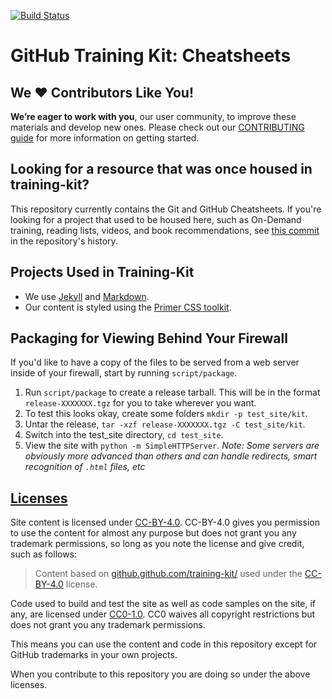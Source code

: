 [![Build Status](https://travis-ci.org/github/training-kit.svg?branch=master)](https://travis-ci.org/github/training-kit)

# GitHub Training Kit: Cheatsheets

## We :heart: Contributors Like You!

**We’re eager to work with you**, our user community, to improve these materials and develop new ones. Please check out our [CONTRIBUTING guide](https://github.com/github/training-kit/blob/master/CONTRIBUTING.md) for more information on getting started.

## Looking for a resource that was once housed in training-kit?

This repository currently contains the Git and GitHub Cheatsheets. If you're looking for a project that used to be housed here, such as On-Demand training, reading lists, videos, and book recommendations, see [this commit](https://github.com/github/training-kit/tree/4fbf180e980ef973ba4cc4b8ef3d5f278ddc8c08) in the repository's history.

## Projects Used in Training-Kit

- We use [Jekyll](https://jekyllrb.com/) and [Markdown](https://guides.github.com/features/mastering-markdown/).
- Our content is styled using the [Primer CSS toolkit](https://github.com/primer/primer-css).

## Packaging for Viewing Behind Your Firewall

If you'd like to have a copy of the files to be served from a web server inside of your firewall, start by running `script/package`.

1. Run `script/package` to create a release tarball. This will be in the format `release-XXXXXXX.tgz` for you to take wherever you want.
2. To test this looks okay, create some folders `mkdir -p test_site/kit`.
3. Untar the release, `tar -xzf release-XXXXXXX.tgz -C test_site/kit`.
4. Switch into the test_site directory, `cd test_site`.
5. View the site with `python -m SimpleHTTPServer`. _Note: Some servers are obviously more advanced than others and can handle redirects, smart recognition of `.html` files, etc_

## [Licenses](https://github.com/github/training-kit/blob/master/LICENSE)

Site content is licensed under [CC-BY-4.0](https://creativecommons.org/licenses/by/4.0/). CC-BY-4.0 gives you permission to use the content for almost any purpose but does not grant you any trademark permissions, so long as you note the license and give credit, such as follows:

> Content based on
> <a href="https://github.github.com/training-kit/">github.github.com/training-kit/</a>
> used under the
> <a href="https://creativecommons.org/licenses/by/4.0/">CC-BY-4.0</a>
> license.</a>

Code used to build and test the site as well as code samples on the site, if any, are licensed under [CC0-1.0](https://creativecommons.org/publicdomain/zero/1.0/legalcode). CC0 waives all copyright restrictions but does not grant you any trademark permissions.

This means you can use the content and code in this repository except for GitHub trademarks in your own projects.

When you contribute to this repository you are doing so under the above licenses.
